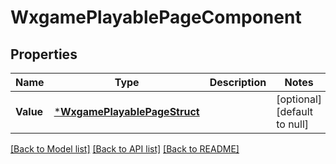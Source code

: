 # WxgamePlayablePageComponent

## Properties
Name | Type | Description | Notes
------------ | ------------- | ------------- | -------------
**Value** | [***WxgamePlayablePageStruct**](wxgame_playable_page_struct.md) |  | [optional] [default to null]

[[Back to Model list]](../README.md#documentation-for-models) [[Back to API list]](../README.md#documentation-for-api-endpoints) [[Back to README]](../README.md)


